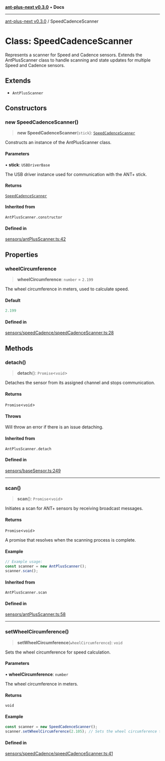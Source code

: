 [**ant-plus-next v0.3.0**](../README.md) • **Docs**

***

[ant-plus-next v0.3.0](../README.md) / SpeedCadenceScanner

# Class: SpeedCadenceScanner

Represents a scanner for Speed and Cadence sensors.
Extends the AntPlusScanner class to handle scanning and state updates for multiple Speed and Cadence sensors.

## Extends

- `AntPlusScanner`

## Constructors

### new SpeedCadenceScanner()

> **new SpeedCadenceScanner**(`stick`): [`SpeedCadenceScanner`](SpeedCadenceScanner.md)

Constructs an instance of the AntPlusScanner class.

#### Parameters

• **stick**: `USBDriverBase`

The USB driver instance used for communication with the ANT+ stick.

#### Returns

[`SpeedCadenceScanner`](SpeedCadenceScanner.md)

#### Inherited from

`AntPlusScanner.constructor`

#### Defined in

[sensors/antPlusScanner.ts:42](https://github.com/Benjamin-Stefan/ant-plus-next/blob/284d5c599fd81345e0426b3f5a9e656ec481f9ca/src/sensors/antPlusScanner.ts#L42)

## Properties

### wheelCircumference

> **wheelCircumference**: `number` = `2.199`

The wheel circumference in meters, used to calculate speed.

#### Default

```ts
2.199
```

#### Defined in

[sensors/speedCadence/speedCadenceScanner.ts:28](https://github.com/Benjamin-Stefan/ant-plus-next/blob/284d5c599fd81345e0426b3f5a9e656ec481f9ca/src/sensors/speedCadence/speedCadenceScanner.ts#L28)

## Methods

### detach()

> **detach**(): `Promise`\<`void`\>

Detaches the sensor from its assigned channel and stops communication.

#### Returns

`Promise`\<`void`\>

#### Throws

Will throw an error if there is an issue detaching.

#### Inherited from

`AntPlusScanner.detach`

#### Defined in

[sensors/baseSensor.ts:249](https://github.com/Benjamin-Stefan/ant-plus-next/blob/284d5c599fd81345e0426b3f5a9e656ec481f9ca/src/sensors/baseSensor.ts#L249)

***

### scan()

> **scan**(): `Promise`\<`void`\>

Initiates a scan for ANT+ sensors by receiving broadcast messages.

#### Returns

`Promise`\<`void`\>

A promise that resolves when the scanning process is complete.

#### Example

```ts
// Example usage:
const scanner = new AntPlusScanner();
scanner.scan();
```

#### Inherited from

`AntPlusScanner.scan`

#### Defined in

[sensors/antPlusScanner.ts:58](https://github.com/Benjamin-Stefan/ant-plus-next/blob/284d5c599fd81345e0426b3f5a9e656ec481f9ca/src/sensors/antPlusScanner.ts#L58)

***

### setWheelCircumference()

> **setWheelCircumference**(`wheelCircumference`): `void`

Sets the wheel circumference for speed calculation.

#### Parameters

• **wheelCircumference**: `number`

The wheel circumference in meters.

#### Returns

`void`

#### Example

```ts
const scanner = new SpeedCadenceScanner();
scanner.setWheelCircumference(2.105); // Sets the wheel circumference to 2.105 meters
```

#### Defined in

[sensors/speedCadence/speedCadenceScanner.ts:41](https://github.com/Benjamin-Stefan/ant-plus-next/blob/284d5c599fd81345e0426b3f5a9e656ec481f9ca/src/sensors/speedCadence/speedCadenceScanner.ts#L41)
